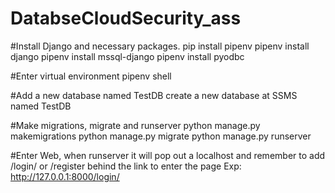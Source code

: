 # DatabseCloudSecurity_ass
#Install Django and necessary packages.
pip install pipenv
pipenv install django
pipenv install mssql-django
pipenv install pyodbc

#Enter virtual environment
pipenv shell

#Add a new database named TestDB
create a new database at SSMS named TestDB

#Make migrations, migrate and runserver 
python manage.py makemigrations
python manage.py migrate
python manage.py runserver

#Enter Web, when runserver it will pop out a localhost and remember to add /login/ or /register behind the link to enter the page
Exp: http://127.0.0.1:8000/login/
